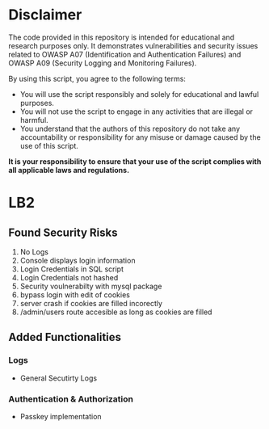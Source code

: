 # Disclaimer

The code provided in this repository is intended for educational and research purposes only. It demonstrates vulnerabilities and security issues related to OWASP A07 (Identification and Authentication Failures) and OWASP A09 (Security Logging and Monitoring Failures).

By using this script, you agree to the following terms:

- You will use the script responsibly and solely for educational and lawful purposes.
- You will not use the script to engage in any activities that are illegal or harmful.
- You understand that the authors of this repository do not take any accountability or responsibility for any misuse or damage caused by the use of this script.

**It is your responsibility to ensure that your use of the script complies with all applicable laws and regulations.**


# LB2

## Found Security Risks
1. No Logs
2. Console displays login information
3. Login Credentials in SQL script
4. Login Credentials not hashed
5. Security voulnerabilty with mysql package
6. bypass login with edit of cookies
7. server crash if cookies are filled incorectly
8. /admin/users route accesible as long as cookies are filled

## Added Functionalities

### Logs

- General Secutirty Logs

### Authentication & Authorization

- Passkey implementation

